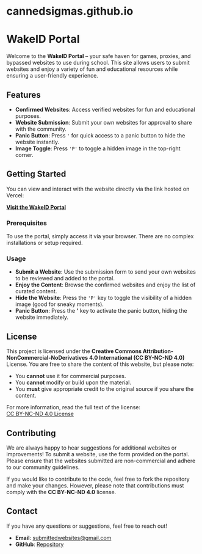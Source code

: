# cannedsigmas.github.io

# WakeID Portal

Welcome to the **WakeID Portal** – your safe haven for games, proxies, and bypassed websites to use during school. This site allows users to submit websites and enjoy a variety of fun and educational resources while ensuring a user-friendly experience.

## Features

- **Confirmed Websites**: Access verified websites for fun and educational purposes.
- **Website Submission**: Submit your own websites for approval to share with the community.
- **Panic Button**: Press `'` for quick access to a panic button to hide the website instantly.
- **Image Toggle**: Press `'P'` to toggle a hidden image in the top-right corner.

## Getting Started

You can view and interact with the website directly via the link hosted on Vercel:

[**Visit the WakeID Portal**](wakeid-portal)

### Prerequisites

To use the portal, simply access it via your browser. There are no complex installations or setup required.

### Usage

- **Submit a Website**: Use the submission form to send your own websites to be reviewed and added to the portal.
- **Enjoy the Content**: Browse the confirmed websites and enjoy the list of curated content.
- **Hide the Website**: Press the `'P'` key to toggle the visibility of a hidden image (good for sneaky moments).
- **Panic Button**: Press the **'** key to activate the panic button, hiding the website immediately.

## License

This project is licensed under the **Creative Commons Attribution-NonCommercial-NoDerivatives 4.0 International (CC BY-NC-ND 4.0)** License. You are free to share the content of this website, but please note:

- You **cannot** use it for commercial purposes.
- You **cannot** modify or build upon the material.
- You **must** give appropriate credit to the original source if you share the content.

For more information, read the full text of the license:  
[CC BY-NC-ND 4.0 License](https://creativecommons.org/licenses/by-nc-nd/4.0/)

## Contributing

We are always happy to hear suggestions for additional websites or improvements! To submit a website, use the form provided on the portal. Please ensure that the websites submitted are non-commercial and adhere to our community guidelines.

If you would like to contribute to the code, feel free to fork the repository and make your changes. However, please note that contributions must comply with the **CC BY-NC-ND 4.0** license.

## Contact

If you have any questions or suggestions, feel free to reach out!

- **Email**: submittedwebsites@gmail.com
- **GitHub**: [Repository](https://github.com/cannedsigmas)
